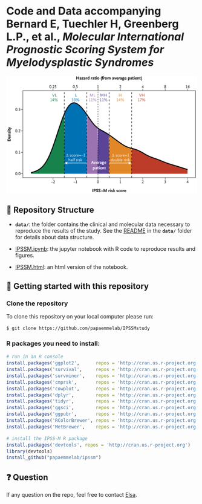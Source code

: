 #  **Code and Data accompanying** Bernard E, Tuechler H, Greenberg L.P., et al., *Molecular International Prognostic Scoring System for Myelodysplastic Syndromes*

![](./density.png)

## :open_file_folder: Repository Structure

- **`data/`**: the folder contains the clinical and molecular data necessary to reproduce the results of the study. See the [README](./data/README.md) in the **`data/`** folder for details about data structure.

- [IPSSM.ipynb](./IPSSM.ipynb): the jupyter notebook with R code to reproduce results and figures.

- [IPSSM.html](./IPSSM.html): an html version of the notebook.


## :rocket: Getting started with this repository


### Clone the repository

To clone this repository on your local computer please run:

```shell
$ git clone https://github.com/papaemmelab/IPSSMstudy
```


### R packages you need to install:

```R
# run in an R console
install.packages('ggplot2',      repos = 'http://cran.us.r-project.org')
install.packages('survival',     repos = 'http://cran.us.r-project.org')
install.packages('survminer',    repos = 'http://cran.us.r-project.org')
install.packages('cmprsk',       repos = 'http://cran.us.r-project.org')
install.packages('cowplot',      repos = 'http://cran.us.r-project.org')
install.packages('dplyr',        repos = 'http://cran.us.r-project.org')
install.packages('tidyr',        repos = 'http://cran.us.r-project.org')
install.packages('ggsci',        repos = 'http://cran.us.r-project.org')
install.packages('ggpubr',       repos = 'http://cran.us.r-project.org')
install.packages('RColorBrewer', repos = 'http://cran.us.r-project.org')
install.packages('MetBrewer',    repos = 'http://cran.us.r-project.org')
```

```R
# install the IPSS-M R package
install.packages('devtools', repos = 'http://cran.us.r-project.org')
library(devtools)
install_github("papaemmelab/ipssm")
```

## :question: Question

If any question on the repo, feel free to contact [Elsa](https://elsab.github.io/).
